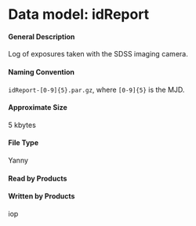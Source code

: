 
# Data model: idReport



#### General Description
Log of exposures taken with the SDSS imaging camera.


#### Naming Convention
<code>idReport-[0-9]{5}\.par\.gz</code>,
where <code>[0-9]{5}</code> is the MJD.


#### Approximate Size
5 kbytes


#### File Type
Yanny


#### Read by Products



#### Written by Products
iop



